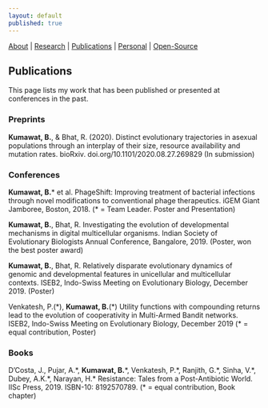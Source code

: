 ```yaml
---
layout: default
published: true
---
```


[About](/)   |   [Research](/projects.html)   |    [Publications](/pubs.html)   |   [Personal](/personal.html)   |   [Open-Source](/prog.html)

## Publications
This page lists my work that has been published or presented at conferences in the past.

### Preprints
**Kumawat, B.**, & Bhat, R. (2020). Distinct evolutionary trajectories in asexual populations through an interplay of their size, resource availability and mutation rates. bioRxiv. doi.org/10.1101/2020.08.27.269829 (In submission)

### Conferences
**Kumawat, B.*** et al. PhageShift: Improving treatment of bacterial infections through novel modifications to conventional phage therapeutics. iGEM Giant Jamboree, Boston, 2018. (* = Team Leader. Poster and Presentation)

**Kumawat, B.**, Bhat, R. Investigating the evolution of developmental mechanisms in digital multicellular organisms. Indian Society of Evolutionary Biologists Annual Conference, Bangalore, 2019. (Poster, won the best poster award)

**Kumawat, B.**, Bhat, R. Relatively disparate evolutionary dynamics of genomic and developmental features in unicellular and multicellular contexts. ISEB2, Indo-Swiss Meeting on Evolutionary Biology, December 2019. (Poster)

Venkatesh, P.(\*), **Kumawat, B.**(\*) Utility functions with compounding returns lead to the evolution of cooperativity in Multi-Armed Bandit networks. ISEB2, Indo-Swiss Meeting on Evolutionary Biology, December 2019 (* = equal contribution, Poster)

### Books
D’Costa, J., Pujar, A.\*, **Kumawat, B.**\*, Venkatesh, P.\*, Ranjith, G.\*, Sinha, V.\*, Dubey, A.K.\*, Narayan, H.\* Resistance: Tales from a Post-Antibiotic World. IISc Press, 2019. ISBN-10: 8192570789. (\* = equal contribution, Book chapter)


